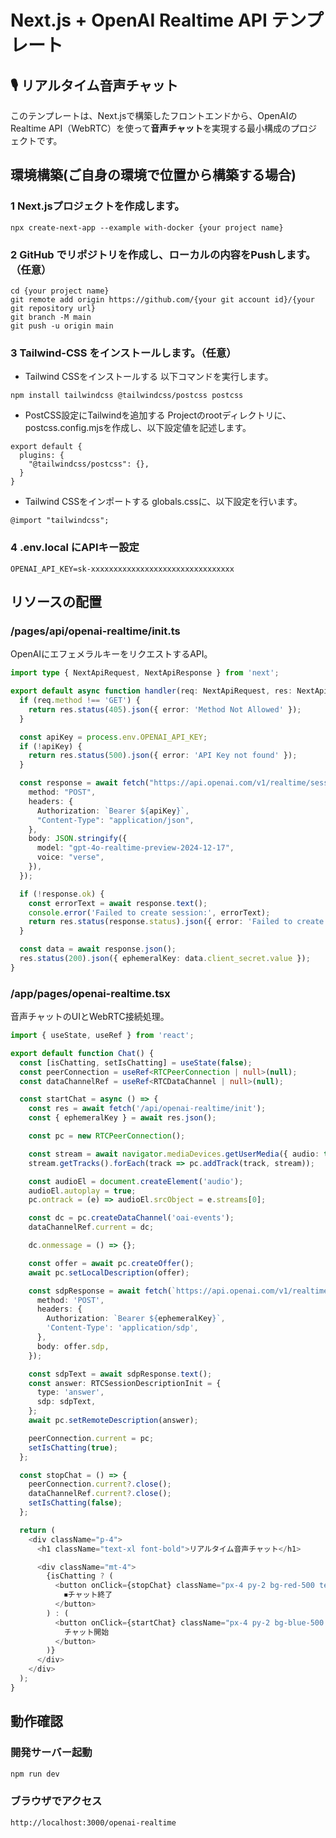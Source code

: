 # Next.js + OpenAI Realtime API テンプレート

## 🎙️ リアルタイム音声チャット
このテンプレートは、Next.jsで構築したフロントエンドから、OpenAIのRealtime API（WebRTC）を使って**音声チャット**を実現する最小構成のプロジェクトです。

## 環境構築(ご自身の環境で位置から構築する場合)
### 1 Next.jsプロジェクトを作成します。
```shell
npx create-next-app --example with-docker {your project name}
```

### 2 GitHub でリポジトリを作成し、ローカルの内容をPushします。（任意）
```shell
cd {your project name}
git remote add origin https://github.com/{your git account id}/{your git repository url}
git branch -M main
git push -u origin main
```

### 3 Tailwind-CSS をインストールします。（任意）
- Tailwind CSSをインストールする
以下コマンドを実行します。
```shell
npm install tailwindcss @tailwindcss/postcss postcss
```

- PostCSS設定にTailwindを追加する
Projectのrootディレクトリに、postcss.config.mjsを作成し、以下設定値を記述します。
```shell
export default {
  plugins: {
    "@tailwindcss/postcss": {},
  }
}
```

- Tailwind CSSをインポートする
globals.cssに、以下設定を行います。
```
@import "tailwindcss";
```

### 4 .env.local にAPIキー設定
```env
OPENAI_API_KEY=sk-xxxxxxxxxxxxxxxxxxxxxxxxxxxxxxxx
```

## リソースの配置
### /pages/api/openai-realtime/init.ts
OpenAIにエフェメラルキーをリクエストするAPI。

```typescript
import type { NextApiRequest, NextApiResponse } from 'next';

export default async function handler(req: NextApiRequest, res: NextApiResponse) {
  if (req.method !== 'GET') {
    return res.status(405).json({ error: 'Method Not Allowed' });
  }

  const apiKey = process.env.OPENAI_API_KEY;
  if (!apiKey) {
    return res.status(500).json({ error: 'API Key not found' });
  }

  const response = await fetch("https://api.openai.com/v1/realtime/sessions", {
    method: "POST",
    headers: {
      Authorization: `Bearer ${apiKey}`,
      "Content-Type": "application/json",
    },
    body: JSON.stringify({
      model: "gpt-4o-realtime-preview-2024-12-17",
      voice: "verse",
    }),
  });

  if (!response.ok) {
    const errorText = await response.text();
    console.error('Failed to create session:', errorText);
    return res.status(response.status).json({ error: 'Failed to create session', details: errorText });
  }

  const data = await response.json();
  res.status(200).json({ ephemeralKey: data.client_secret.value });
}
```

### /app/pages/openai-realtime.tsx
音声チャットのUIとWebRTC接続処理。
```typescript
import { useState, useRef } from 'react';

export default function Chat() {
  const [isChatting, setIsChatting] = useState(false);
  const peerConnection = useRef<RTCPeerConnection | null>(null);
  const dataChannelRef = useRef<RTCDataChannel | null>(null);

  const startChat = async () => {
    const res = await fetch('/api/openai-realtime/init');
    const { ephemeralKey } = await res.json();

    const pc = new RTCPeerConnection();

    const stream = await navigator.mediaDevices.getUserMedia({ audio: true });
    stream.getTracks().forEach(track => pc.addTrack(track, stream));

    const audioEl = document.createElement('audio');
    audioEl.autoplay = true;
    pc.ontrack = (e) => audioEl.srcObject = e.streams[0];

    const dc = pc.createDataChannel('oai-events');
    dataChannelRef.current = dc;

    dc.onmessage = () => {};

    const offer = await pc.createOffer();
    await pc.setLocalDescription(offer);

    const sdpResponse = await fetch(`https://api.openai.com/v1/realtime?model=gpt-4o-realtime-preview-2024-12-17`, {
      method: 'POST',
      headers: {
        Authorization: `Bearer ${ephemeralKey}`,
        'Content-Type': 'application/sdp',
      },
      body: offer.sdp,
    });

    const sdpText = await sdpResponse.text();
    const answer: RTCSessionDescriptionInit = {
      type: 'answer',
      sdp: sdpText,
    };
    await pc.setRemoteDescription(answer);

    peerConnection.current = pc;
    setIsChatting(true);
  };

  const stopChat = () => {
    peerConnection.current?.close();
    dataChannelRef.current?.close();
    setIsChatting(false);
  };

  return (
    <div className="p-4">
      <h1 className="text-xl font-bold">リアルタイム音声チャット</h1>

      <div className="mt-4">
        {isChatting ? (
          <button onClick={stopChat} className="px-4 py-2 bg-red-500 text-white rounded">
            ⏹チャット終了
          </button>
        ) : (
          <button onClick={startChat} className="px-4 py-2 bg-blue-500 text-white rounded">
            チャット開始
          </button>
        )}
      </div>
    </div>
  );
}
```

## 動作確認
### 開発サーバー起動
```bash
npm run dev
```

### ブラウザでアクセス
```
http://localhost:3000/openai-realtime
```
